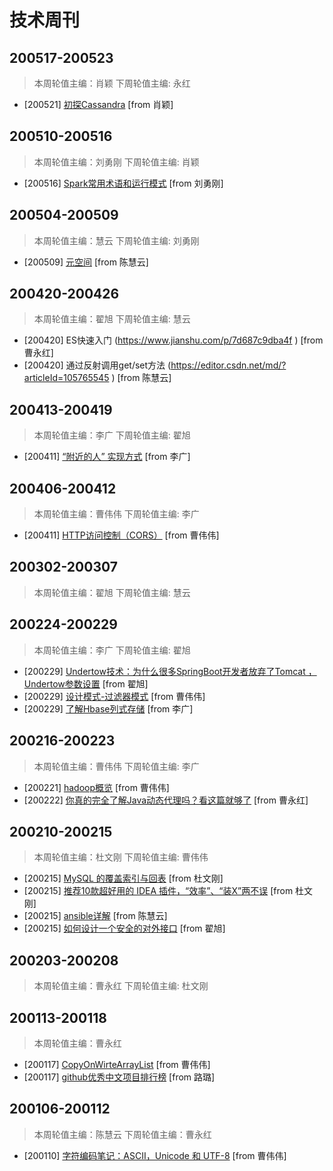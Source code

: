 # 技术周刊

## 200517-200523
> 本周轮值主编：肖颖 下周轮值主编: 永红
* [200521] [初探Cassandra](https://www.jianshu.com/p/256d5684781a ) [from  肖颖]


## 200510-200516
> 本周轮值主编：刘勇刚   下周轮值主编: 肖颖
* [200516] [Spark常用术语和运行模式](http://wiki.lvwan-inc.com/pages/viewpage.action?pageId=36478420)   [from 刘勇刚]

## 200504-200509
> 本周轮值主编：慧云   下周轮值主编: 刘勇刚
* [200509] [元空间](http://wiki.lvwan-inc.com/pages/viewpage.action?pageId=36477219 ) [from 陈慧云]

## 200420-200426
> 本周轮值主编：翟旭   下周轮值主编: 慧云
* [200420] ES快速入门 (https://www.jianshu.com/p/7d687c9dba4f ) [from 曹永红]
* [200420] 通过反射调用get/set方法 (https://editor.csdn.net/md/?articleId=105765545 ) [from 陈慧云]

## 200413-200419
> 本周轮值主编：李广 下周轮值主编: 翟旭
* [200411] [“附近的人” 实现方式](https://www.cnblogs.com/larscheng/p/12063409.html ) [from 李广]

## 200406-200412
> 本周轮值主编：曹伟伟 下周轮值主编: 李广
* [200411] [HTTP访问控制（CORS）](https://developer.mozilla.org/zh-CN/docs/Web/HTTP/Access_control_CORS) [from 曹伟伟]
## 200302-200307
> 本周轮值主编：翟旭 下周轮值主编: 慧云

## 200224-200229
> 本周轮值主编：李广 下周轮值主编: 翟旭
* [200229] [Undertow技术：为什么很多SpringBoot开发者放弃了Tomcat    ，  Undertow参数设置](https://www.toutiao.com/a6775476659416990212) [from 翟旭]
* [200229] [设计模式-过滤器模式](https://www.jianshu.com/p/8c0c1a66038d) [from 曹伟伟]
* [200229] [了解Hbase列式存储](https://mp.weixin.qq.com/s?__biz=MzU1NzY1Nzc1OQ==&mid=2247483842&idx=1&sn=fc71aac97d557b0e4d30ce4b4fee1f77&chksm=fc333a32cb44b324a2cde7433dbe381199712f0268b2c4f52f32acc7eeff04701e9776c3b1ea&scene=21#wechat_redirect) [from 李广]
## 200216-200223
> 本周轮值主编：曹伟伟 下周轮值主编: 李广
* [200221] [hadoop概览](https://www.cnblogs.com/binarylei/p/8903601.html) [from 曹伟伟]
* [200222] [你真的完全了解Java动态代理吗？看这篇就够了](https://www.jianshu.com/p/95970b089360) [from 曹永红]
## 200210-200215
> 本周轮值主编：杜文刚 下周轮值主编: 曹伟伟
* [200215] [MySQL 的覆盖索引与回表](<https://segmentfault.com/a/1190000021718016>) [from 杜文刚]
* [200215] [推荐10款超好用的 IDEA 插件，“效率”、“装X”两不误](<https://segmentfault.com/a/1190000021735431>) [from 杜文刚]
* [200215] [ansible详解](<https://blog.csdn.net/weixin_42193400/article/details/82148974>) [from 陈慧云]
* [200215] [如何设计一个安全的对外接口](<https://my.oschina.net/OutOfMemory/blog/3131916>) [from 翟旭]

## 200203-200208
> 本周轮值主编：曹永红 下周轮值主编: 杜文刚

## 200113-200118
> 本周轮值主编：曹永红
* [200117] [CopyOnWirteArrayList](<http://www.luyixian.cn/news_show_218624.aspx>) [from 曹伟伟]
* [200117] [github优秀中文项目排行榜](<https://github.com/kon9chunkit/GitHub-Chinese-Top-Charts>) [from 路璐]

## 200106-200112
> 本周轮值主编：陈慧云 下周轮值主编：曹永红
* [200110] [字符编码笔记：ASCII，Unicode 和 UTF-8](http://www.ruanyifeng.com/blog/2007/10/ascii_unicode_and_utf-8.html) [from 曹伟伟]
